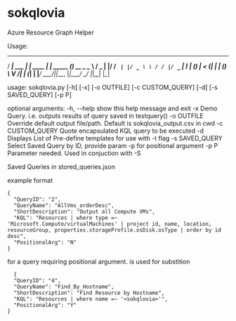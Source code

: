# sokqlovia
Azure Resource Graph Helper

Usage:

 ____        _         _            _       
/ ___|  ___ | | ____ _| | _____   _(_) __ _ 
\___ \ / _ \| |/ / _` | |/ _ \ \ / / |/ _` |
 ___) | (_) |   < (_| | | (_) \ V /| | (_| |
|____/ \___/|_|\_\__, |_|\___/ \_/ |_|\__,_|
                    |_|                     

usage: sokqlovia.py [-h] [-x] [-o OUTFILE] [-c CUSTOM_QUERY] [-d] [-s SAVED_QUERY] [-p P]

optional arguments:
  -h, --help       show this help message and exit
  -x               Demo Query. i.e. outputs results of query saved in testquery()
  -o OUTFILE       Override default output file/path. Default is sokqlovia_output.csv in cwd
  -c CUSTOM_QUERY  Quote encapsulated KQL query to be executed
  -d               Displays List of Pre-define templates for use with -t flag
  -s SAVED_QUERY   Select Saved Query by ID, provide param -p for positional argument
  -p P             Parameter needed. Used in conjuction with -S



Saved Queries in stored_queries.json

example format

    {
      "QueryID": "2",
      "QueryName": "AllVms_orderDesc",
      "ShortDescription": "Output all Compute VMs",
      "KQL": "Resources | where type =~ 'Microsoft.Compute/virtualMachines' | project id, name, location, resourceGroup, properties.storageProfile.osDisk.osType | order by id desc",
      "PositionalArg": "N"
    }
    
 for a query requiring positional argument. <soklovia> is used for substition
  
      {
      "QueryID": "4",
      "QueryName": "Find_By_Hostname",
      "ShortDescription": "Find Resource by Hostname",
      "KQL": "Resources | where name =~ '<sokqlovia>'",
      "PositionalArg": "Y"
    }
